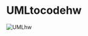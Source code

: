 # UMLtocodehw
![UMLhw](https://github.com/Itsonedev/UMLtocodehw/assets/143683663/d46049da-e307-4f8b-ae08-1d0ce2b3fd3d)
